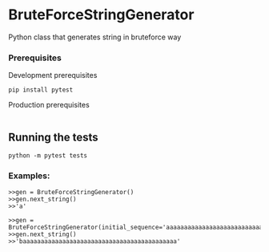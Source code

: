 # BruteForceStringGenerator
Python class that generates string in bruteforce way

### Prerequisites

Development prerequisites

```
pip install pytest
```

Production prerequisites

```

```

## Running the tests

```
python -m pytest tests
```


### Examples:

```
>>gen = BruteForceStringGenerator()
>>gen.next_string()
>>'a'

>>gen = BruteForceStringGenerator(initial_sequence='aaaaaaaaaaaaaaaaaaaaaaaaaaaaaaaaaaaaaaaaaaaa')
>>gen.next_string()
>>'baaaaaaaaaaaaaaaaaaaaaaaaaaaaaaaaaaaaaaaaaaa'
```
